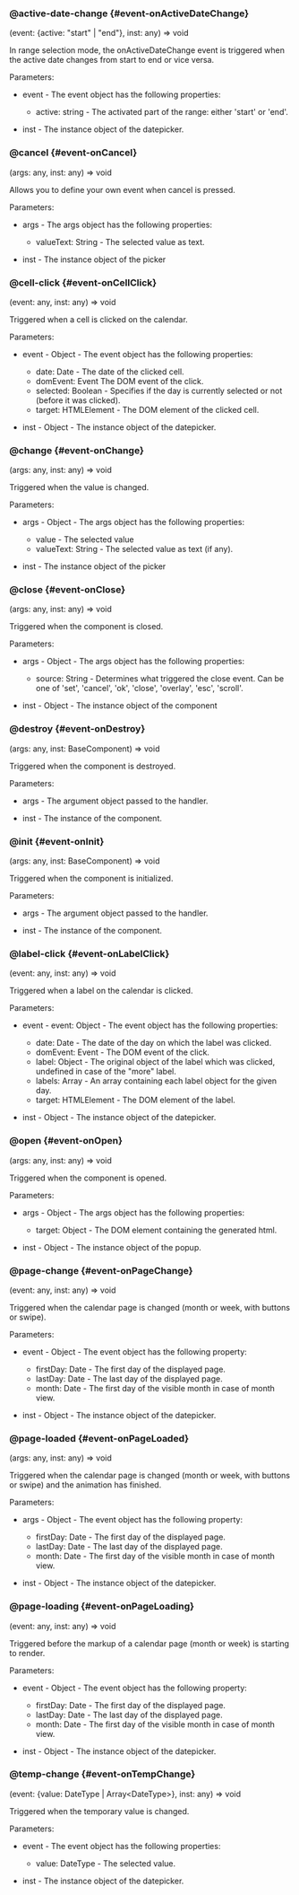 ### @active-date-change {#event-onActiveDateChange}

(event: {active: "start" &#124; "end"}, inst: any) => void


In range selection mode, the onActiveDateChange event is triggered when the active date changes from start to end or vice versa.

Parameters:
 - event - The event object has the following properties:
   - active: string - The activated part of the range: either &#039;start&#039; or &#039;end&#039;.

 - inst - The instance object of the datepicker.


### @cancel {#event-onCancel}

(args: any, inst: any) => void


Allows you to define your own event when cancel is pressed.

Parameters:
 - args - The args object has the following properties:
   - valueText: String - The selected value as text.

 - inst - The instance object of the picker


### @cell-click {#event-onCellClick}

(event: any, inst: any) => void


Triggered when a cell is clicked on the calendar.

Parameters:
 - event - Object - The event object has the following properties:
   - date: Date - The date of the clicked cell.
   - domEvent: Event The DOM event of the click.
   - selected: Boolean - Specifies if the day is currently selected or not (before it was clicked).
   - target: HTMLElement - The DOM element of the clicked cell.

 - inst - Object - The instance object of the datepicker.


### @change {#event-onChange}

(args: any, inst: any) => void


Triggered when the value is changed.

Parameters:
 - args - Object - The args object has the following properties:
   - value - The selected value
   - valueText: String - The selected value as text (if any).

 - inst - The instance object of the picker


### @close {#event-onClose}

(args: any, inst: any) => void


Triggered when the component is closed.

Parameters:
 - args - Object - The args object has the following properties:
   - source: String - Determines what triggered the close event. Can be one of &#039;set&#039;, &#039;cancel&#039;, &#039;ok&#039;, &#039;close&#039;,
&#039;overlay&#039;, &#039;esc&#039;, &#039;scroll&#039;.

 - inst - Object - The instance object of the component


### @destroy {#event-onDestroy}

(args: any, inst: BaseComponent) => void


Triggered when the component is destroyed.

Parameters:
 - args - The argument object passed to the handler.

 - inst - The instance of the component.


### @init {#event-onInit}

(args: any, inst: BaseComponent) => void


Triggered when the component is initialized.

Parameters:
 - args - The argument object passed to the handler.

 - inst - The instance of the component.


### @label-click {#event-onLabelClick}

(event: any, inst: any) => void


Triggered when a label on the calendar is clicked.

Parameters:
 - event - event: Object - The event object has the following properties:
   - date: Date - The date of the day on which the label was clicked.
   - domEvent: Event - The DOM event of the click.
   - label: Object - The original object of the label which was clicked, undefined in case of the &quot;more&quot; label.
   - labels: Array - An array containing each label object for the given day.
   - target: HTMLElement - The DOM element of the label.

 - inst - Object - The instance object of the datepicker.


### @open {#event-onOpen}

(args: any, inst: any) => void


Triggered when the component is opened.

Parameters:
 - args - Object - The args object has the following properties:
   - target: Object - The DOM element containing the generated html.

 - inst - Object - The instance object of the popup.


### @page-change {#event-onPageChange}

(event: any, inst: any) => void


Triggered when the calendar page is changed (month or week, with buttons or swipe).

Parameters:
 - event - Object - The event object has the following property:
   - firstDay: Date - The first day of the displayed page.
   - lastDay: Date - The last day of the displayed page.
   - month: Date - The first day of the visible month in case of month view.

 - inst - Object - The instance object of the datepicker.


### @page-loaded {#event-onPageLoaded}

(args: any, inst: any) => void


Triggered when the calendar page is changed (month or week, with buttons or swipe) and the animation has finished.

Parameters:
 - args - Object - The event object has the following property:
   - firstDay: Date - The first day of the displayed page.
   - lastDay: Date - The last day of the displayed page.
   - month: Date - The first day of the visible month in case of month view.

 - inst - Object - The instance object of the datepicker.


### @page-loading {#event-onPageLoading}

(event: any, inst: any) => void


Triggered before the markup of a calendar page (month or week) is starting to render.

Parameters:
 - event - Object - The event object has the following property:
   - firstDay: Date - The first day of the displayed page.
   - lastDay: Date - The last day of the displayed page.
   - month: Date - The first day of the visible month in case of month view.

 - inst - Object - The instance object of the datepicker.


### @temp-change {#event-onTempChange}

(event: {value: DateType &#124; Array&lt;DateType&gt;}, inst: any) => void


Triggered when the temporary value is changed.

Parameters:
 - event - The event object has the following properties:
   - value: DateType - The selected value.

 - inst - The instance object of the datepicker.

